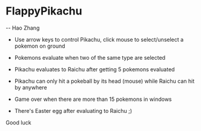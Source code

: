 # FlappyPikachu
-- Hao Zhang

* Use arrow keys to control Pikachu, click mouse to select/unselect a pokemon on ground

* Pokemons evaluate when two of the same type are selected

* Pikachu evaluates to Raichu after getting 5 pokemons evaluated

* Pikachu can only hit a pokeball by its head (mouse) while Raichu can hit by anywhere

* Game over when there are more than 15 pokemons in windows

* There's Easter egg after evaluating to Raichu ;)

Good luck
